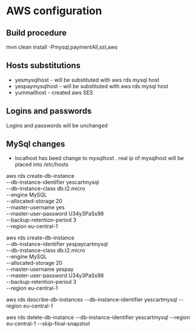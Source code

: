 # AWS configuration 

## Build procedure

  mvn clean install -Pmysql,paymentAll,ssl,aws

## Hosts substitutions

 * yesmysqlhost - will be substituted with aws rds mysql host
 * yespaymysqlhost  - will be substituted with aws rds mysql host
 * yummailhost - created aws SES 
 
## Logins and passwords 
 
  Logins and passwords will be unchanged

## MySql changes 

 * localhost has beed change to mysqlhost . real ip of mysqlhost will be placed into /etc/hosts

aws rds create-db-instance \
    --db-instance-identifier yescartmysql \
    --db-instance-class db.t2.micro \
    --engine MySQL \
    --allocated-storage 20 \
    --master-username yes \
    --master-user-password U34y3PaSs98 \
    --backup-retention-period 3 \
    --region eu-central-1

aws rds create-db-instance \
    --db-instance-identifier yespaycartmysql \
    --db-instance-class db.t2.micro \
    --engine MySQL \
    --allocated-storage 20 \
    --master-username yespay \
    --master-user-password U34y3PaSs98 \
    --backup-retention-period 3 \
    --region eu-central-1


aws rds describe-db-instances --db-instance-identifier  yescartmysql --region eu-central-1

aws rds delete-db-instance  --db-instance-identifier  yescartmysql --region eu-central-1 --skip-final-snapshot